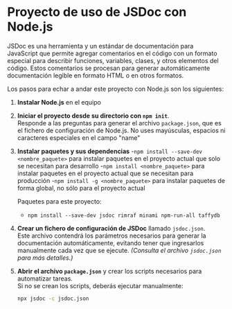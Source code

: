 # Proyecto de uso de JSDoc con Node.js

JSDoc es una herramienta y un estándar de documentación para JavaScript que permite agregar comentarios en el código con un formato especial para describir funciones, variables, clases, y otros elementos del código. Estos comentarios se procesan para generar automáticamente documentación legible en formato HTML o en otros formatos.

Los pasos para echar a andar este proyecto con Node.js son los siguientes:

1. **Instalar Node.js** en el equipo

2. **Iniciar el proyecto desde su directorio con `npm init`**.  
   Responde a las preguntas para generar el archivo `package.json`, que es el fichero de configuración de Node.js.
   No uses mayúsculas, espacios ni caracteres especiales en el campo "name"

3. **Instalar paquetes y sus dependencias**
   -`npm install --save-dev <nombre_paquete>` para instalar paquetes en el proyecto actual que solo se necesitan para desarrollo
   -`npm install <nombre_paquete>` para instalar paquetes en el proyecto actual que se necesitan para producción
   -`npm install -g <nombre_paquete>` para instalar paquetes de forma global, no sólo para el proyecto actual

   Paquetes para este proyecto:
   - `npm install --save-dev jsdoc rimraf minami npm-run-all taffydb`

4. **Crear un fichero de configuración de JSDoc** llamado `jsdoc.json`.  
   Este archivo contendrá los parámetros necesarios para generar la documentación automáticamente, evitando tener que ingresarlos manualmente cada vez que se ejecute. *(Consulta el archivo `jsdoc.json` para más detalles.)*

5. **Abrir el archivo `package.json`** y crear los scripts necesarios para automatizar tareas.  
   Si no se crean los scripts, deberás ejecutar manualmente:
   ```bash
   npx jsdoc -c jsdoc.json
